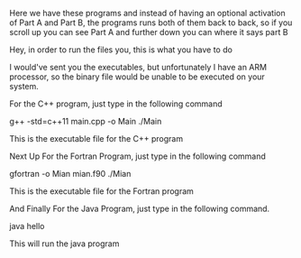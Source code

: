 Here we have these programs and instead of having an optional activation of Part A and Part B, the programs
runs both of them back to back, so if you scroll up you can see Part A and further down you can where it says part B

Hey, in order to run the files you, this is what you have to do

I would've sent you the executables, but unfortunately I have an ARM processor, so the binary file
would be unable to be executed on your system.

For the C++ program, just type in the following command

g++ -std=c++11 main.cpp -o Main
./Main

This is the executable file for the C++ program

Next Up
For the Fortran Program, just type in the following command

gfortran -o Mian mian.f90
./Mian

This is the executable file for the Fortran program

And Finally
For the Java Program, just type in the following command.

java hello

This will run the java program
